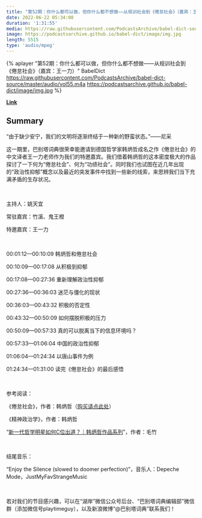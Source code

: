 ```yaml
---
title: "第52期：你什么都可以做，但你什么都不想做——从规训社会到《倦怠社会》（嘉宾：王一力）"
date: 2022-06-22 05:34:08
duration: '1:31:55'
media: https://raw.githubusercontent.com/PodcastsArchive/babel-dict-source/master/audio/vol55.m4a
image: https://podcastsarchive.github.io/babel-dict/image/img.jpg
length: 5515
type: 'audio/mpeg'
---
```


{% aplayer "第52期：你什么都可以做，但你什么都不想做——从规训社会到《倦怠社会》（嘉宾：王一力）" BabelDict  https://raw.githubusercontent.com/PodcastsArchive/babel-dict-source/master/audio/vol55.m4a https://podcastsarchive.github.io/babel-dict/image/img.jpg %}

**[Link](https://www.xiaoyuzhoufm.com/episode/62b2ae1a7550034d35d47087)**

## Summary
<p>“由于缺少安宁，我们的文明将逐渐终结于一种新的野蛮状态。”——尼采</p><p>这一期里，巴别塔词典很荣幸能邀请到德国哲学家韩炳哲成名之作《倦怠社会》的中文译者王一力老师作为我们的特邀嘉宾。我们借着韩炳哲的这本密度极大的作品探讨了一下何为“倦怠社会”、何为“功绩社会”。同时我们也试图在近几年出现的“政治性抑郁”概念以及最近的突发事件中找到一些新的线索，来思辨我们当下充满矛盾的生存状况。</p><p><br /></p><p>主持人：姚天宜</p><p>常驻嘉宾：竹溪、鬼王橙</p><p>特邀嘉宾：王一力</p><p><br /></p><p>00:01:12—00:10:09 韩炳哲和倦怠社会</p><p>00:10:09—00:17:08 从积极到抑郁</p><p>00:17:08—00:27:36 重新理解政治性抑郁</p><p>00:27:36—00:36:03 迷茫与僵化的现状</p><p>00:36:03—00:43:32 积极的否定性</p><p>00:43:32—00:50:09 如何摆脱积极的压力</p><p>00:50:09—00:57:33 真的可以脱离当下的信息环境吗？</p><p>00:57:33—01:06:04 中国的政治性抑郁</p><p>01:06:04—01:24:34 以唐山事件为例</p><p>01:24:34—01:31:00 读完《倦怠社会》的最后感悟</p><p><br /></p><p>参考阅读：</p><p>《倦怠社会》，作者：韩炳哲（<a href="https://item.jd.com/12621826.html" rel="nofollow">购买请点此处</a>）</p><p>《精神政治学》，作者：韩炳哲</p><p>“<a href="https://mp.weixin.qq.com/s/4ctPDLHorHPeh8Dc0L1Seg" rel="nofollow">新一代哲学明星如何C位出道？｜韩炳哲作品系列</a>”，作者：毛竹</p><p><br /></p><p>结尾音乐：</p><p>“Enjoy the Silence (slowed to doomer perfection)”，音乐人：Depeche Mode，JustMyFavStrangeMusic</p><p><br /></p><p>若对我们的节目感兴趣，可以在“湖岸”微信公众号后台、“巴别塔词典编辑部”微信群（添加微信号playtimeguy），以及新浪微博“@巴别塔词典”联系我们！</p>
    